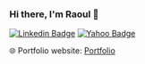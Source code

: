 ### Hi there, I'm Raoul 👋

[![Linkedin Badge](https://img.shields.io/badge/-sulimoviciraoul-blue?style=flat-square&logo=Linkedin&logoColor=white&link=https://www.linkedin.com/in/sulimovici-raoul/)](https://www.linkedin.com/in/sulimovici-raoul/)
[![Yahoo Badge](https://img.shields.io/badge/-sulimoviciraoul@yahoo.com-c14438?style=flat-square&logo=Gmail&logoColor=white&link=mailto:sulimoviciraoul@yahoo.com)](mailto:sulimoviciraoul@yahoo.com) 

🌐 Portfolio website: [Portfolio](https://raoulsuli.github.io/)
